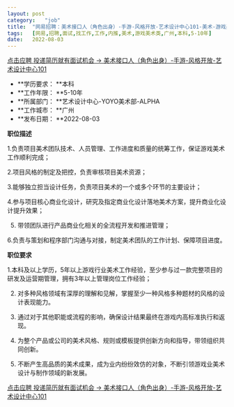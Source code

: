 ```yaml
---
layout:	post
category:	"job"
title:	"网易招聘：美术接口人（角色出身）-手游-风格开放-艺术设计中心101-美术-游戏美术类-广州本科5-10年"
tags:	[网易,招聘,面试,找工作,工作,内推,美术,游戏美术类,广州,本科,5-10年]
date:	2022-08-03
---
```


[点击应聘 投递简历就有面试机会 ->  美术接口人（角色出身）-手游-风格开放-艺术设计中心101](http://mobile.bole.netease.com/bole/boleDetail?id=38982&employeeId=346f03c3cda5f04c&key=all)



- **学历要求： **本科
- **工作年限： **5-10年
- **所属部门： **艺术设计中心-YOYO美术部-ALPHA
- **工作城市： **广州
- **发布日期： **2022-08-03



**职位描述**

1.负责项目美术团队技术、人员管理、工作进度和质量的统筹工作，保证游戏美术工作顺利完成；

2.项目风格的制定及把控，负责审核项目美术资源；

3.能够独立担当设计任务，负责项目美术的一个或多个环节的主要设计；

4.参与项目核心商业化设计，研究及指定商业化设计落地美术方案，提升商业化设计提升效果；

5. 带领团队进行产品商业化相关的全流程开发和推进管理；

6.负责与策划和程序部门沟通与对接，制定美术团队的工作计划、保障项目进度。



**职位要求**

1.本科及以上学历，5年以上游戏行业美术工作经验，至少参与过一款完整项目的研发及运营期管理，拥有3年以上管理岗位工作经验；

2. 对多种风格领域有深厚的理解和见解，掌握至少一种风格多种题材的风格的设计表现能力。

3. 通过对于其他职能或流程的影响，确保设计结果最终在游戏内高标准执行和返现。

4. 为整个产品或公司的美术风格、规则或模板提供创新方向和指导，带领组织共同创新。

5. 不断产生高品质的美术成果，成为业内纷纷效仿的对象，不断引领游戏业美术设计与制作领域的新发展。



[点击应聘 投递简历就有面试机会 ->  美术接口人（角色出身）-手游-风格开放-艺术设计中心101](http://mobile.bole.netease.com/bole/boleDetail?id=38982&employeeId=346f03c3cda5f04c&key=all)